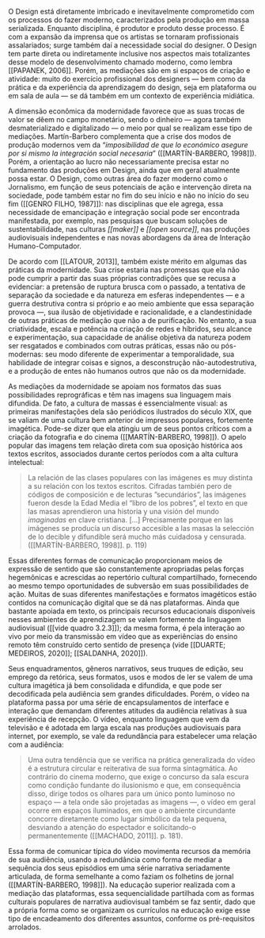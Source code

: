 O Design está diretamente imbricado e inevitavelmente comprometido com os processos do fazer moderno, caracterizados pela produção em massa serializada. Enquanto disciplina, é produtor e produto desse processo. É com a expansão da imprensa que os artistas se tornaram profissionais assalariados; surge também daí a necessidade social do designer. O Design tem parte direta ou indiretamente inclusive nos aspectos mais totalizantes desse modelo de desenvolvimento chamado moderno, como lembra [[PAPANEK, 2006]]. Porém, as mediações são em si espaços de criação e atividade: muito do exercício profissional dos designers — bem como da prática e da experiência da aprendizagem do design, seja em plataforma ou em sala de aula — se dá também em um contexto de experiência midiática.

A dimensão econômica da modernidade favorece que as suas trocas de valor se dêem no campo monetário, sendo o dinheiro — agora também desmaterializado e digitalizado — o meio por qual se realizam esse tipo de mediações. Martín-Barbero complementa que a crise dos modos de produção modernos vem da “_imposibilidad de que lo económico asegure por si mismo la integración social necesaria_” ([[MARTÍN-BARBERO, 1998]]). Porém, a orientação ao lucro não necessariamente precisa estar no fundamento das produções em Design, ainda que em geral atualmente possa estar. O Design, como outras área do fazer moderno como o Jornalismo, em função de seus potenciais de ação e intervenção direta na sociedade, pode também estar no fim do seu início e não no início do seu fim ([[GENRO FILHO, 1987]]): nas disciplinas que ele agrega, essa necessidade de emancipação e integração social pode ser encontrada manifestada, por exemplo, nas pesquisas que buscam soluções de sustentabilidade, nas culturas _[[maker]]_ e _[[open source]]_, nas produções audiovisuais independentes e nas novas abordagens da área de Interação Humano-Computador.

De acordo com [[LATOUR, 2013]], também existe mérito em algumas das práticas da modernidade. Sua crise estaria nas promessas que ela não pode cumprir a partir das suas próprias contradições que se recusa a evidenciar: a pretensão de ruptura brusca com o passado, a tentativa de separação da sociedade e da natureza em esferas independentes — e a guerra destrutiva contra si próprio e ao meio ambiente que essa separação provoca —, sua ilusão de objetividade e racionalidade, e a clandestinidade de outras práticas de mediação que não a de purificação. No entanto, a sua criatividade, escala e potência na criação de redes e híbridos, seu alcance e experimentação, sua capacidade de análise objetiva da natureza podem ser resgatados e combinados com outras práticas, essas não ou pós-modernas: seu modo diferente de experimentar a temporalidade, sua habilidade de integrar coisas e signos, a desconstrução não-autodestrutiva, e a produção de entes não humanos outros que não os da modernidade.

As mediações da modernidade se apoiam nos formatos das suas possibilidades reprográficas e têm nas imagens sua linguagem mais difundida. De fato, a cultura de massas é essencialmente visual: as primeiras manifestações dela são periódicos ilustrados do século XIX, que se valiam de uma cultura bem anterior de impressos populares, fortemente imagética. Pode-se dizer que ela atingiu um de seus pontos críticos com a criação da fotografia e do cinema ([[MARTÍN-BARBERO, 1998]]). O apelo popular das imagens tem relação direta com sua oposição histórica aos textos escritos, associados durante certos períodos com a alta cultura intelectual:

> La relación de las clases populares con las imágenes es muy distinta a su relación con los textos escritos. Cifradas también pero de códigos de composición e de lecturas ”secundários”, las imágenes fueron desde la Edad Media el “libro de los pobres”, el texto en que las masas aprendieron una historia y una visión del mundo _imaginadas_ en clave cristiana. [...] Precisamente porque en las imágenes se producía un discurso accesible a las masas la selección de lo decible y difundible será mucho más cuidadosa y censurada. ([[MARTÍN-BARBERO, 1998]]. p. 119)

Essas diferentes formas de comunicação proporcionam meios de expressão de sentido que são constantemente apropriadas pelas forças hegemônicas e acrescidas ao repertório cultural compartilhado, fornecendo ao mesmo tempo oportunidades de subversão em suas possibilidades de ação. Muitas de suas diferentes manifestações e formatos imagéticos estão contidos na comunicação digital que se dá nas plataformas. Ainda que bastante apoiada em texto, os principais recursos educacionais disponíveis nesses ambientes de aprendizagem se valem fortemente da linguagem audiovisual ([[vide quadro 3.2.3]]); da mesma forma, é pela interação ao vivo por meio da transmissão em vídeo que as experiências do ensino remoto têm construído certo sentido de presença (vide [[DUARTE; MEDEIROS, 2020]]; [[SALDANHA, 2020]]).

Seus enquadramentos, gêneros narrativos, seus truques de edição, seu emprego da retórica, seus formatos, usos e modos de ler se valem de uma cultura imagética já bem consolidada e difundida, e que pode ser decodificada pela audiência sem grandes dificuldades. Porém, o vídeo na plataforma passa por uma série de encapsulamentos de interface e interação que demandam diferentes atitudes da audiência relativas à sua experiência de recepção. O vídeo, enquanto linguagem que vem da televisão e é adotada em larga escala nas produções audiovisuais para internet, por exemplo, se vale da redundância para estabelecer uma relação com a audiência:

> Uma outra tendência que se verifica na prática generalizada do vídeo é a estrutura circular e reiterativa de sua forma sintagmática. Ao contrário do cinema moderno, que exige o concurso da sala escura como condição fundante do ilusionismo e que, em consequência disso, dirige todos os olhares para um único ponto luminoso no espaço — a tela onde são projetadas as imagens —, o vídeo em geral ocorre em espaços iluminados, em que o ambiente circundante concorre diretamente como lugar simbólico da tela pequena, desviando a atenção do espectador e solicitando-o permanentemente ([[MACHADO, 2011]]. p. 181).

Essa forma de comunicar típica do vídeo movimenta recursos da memória de sua audiência, usando a redundância como forma de mediar a sequência dos seus episódios em uma série narrativa seriadamente articulada, de forma semelhante a como faziam os folhetins de jornal ([[MARTÍN-BARBERO, 1998]]). Na educação superior realizada com a mediação das plataformas, essa sequencialidade partilhada com as formas culturais populares de narrativa audiovisual também se faz sentir, dado que a própria forma como se organizam os currículos na educação exige esse tipo de encadeamento dos diferentes assuntos, conforme os pré-requisitos arrolados.
